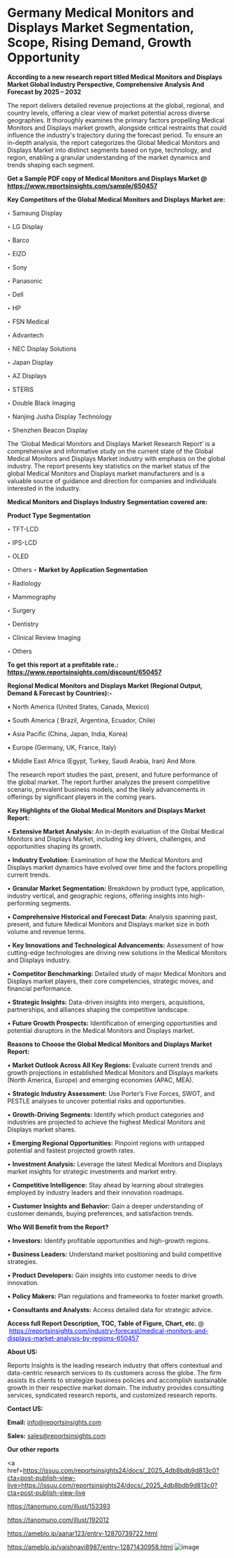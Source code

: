 # Germany Medical Monitors and Displays Market Segmentation, Scope, Rising Demand, Growth Opportunity 

<strong>According to a new research report titled Medical Monitors and Displays Market Global Industry Perspective, Comprehensive Analysis And Forecast by 2025 – 2032</strong>

The report delivers detailed revenue projections at the global, regional, and country levels, offering a clear view of market potential across diverse geographies. It thoroughly examines the primary factors propelling Medical Monitors and Displays market growth, alongside critical restraints that could influence the industry's trajectory during the forecast period. To ensure an in-depth analysis, the report categorizes the Global Medical Monitors and Displays Market into distinct segments based on type, technology, and region, enabling a granular understanding of the market dynamics and trends shaping each segment.

<strong>Get a Sample PDF copy of Medical Monitors and Displays Market </strong><strong>@<a href=https://www.reportsinsights.com/sample/650457 style=color:#0000ff;> https://www.reportsinsights.com/sample/650457</a></strong></font>

<strong>Key Competitors of the Global Medical Monitors and Displays Market are:</strong>

‣ Samsung Display

‣ LG Display

‣ Barco

‣ EIZO

‣ Sony

‣ Panasonic

‣ Dell

‣ HP

‣ FSN Medical

‣ Advantech

‣ NEC Display Solutions

‣ Japan Display

‣ AZ Displays

‣ STERIS

‣ Double Black Imaging

‣ Nanjing Jusha Display Technology

‣ Shenzhen Beacon Display

The ‘Global Medical Monitors and Displays Market Research Report’ is a comprehensive and informative study on the current state of the Global Medical Monitors and Displays Market industry with emphasis on the global industry. The report presents key statistics on the market status of the global Medical Monitors and Displays market manufacturers and is a valuable source of guidance and direction for companies and individuals interested in the industry.

<strong>Medical Monitors and Displays Industry Segmentation covered are:</strong>

<strong>Product Type Segmentation</strong>

‣ TFT-LCD

‣ IPS-LCD

‣ OLED

‣ Others
‣ 
<strong>Market by Application Segmentation</strong>

‣ Radiology

‣ Mammography

‣ Surgery

‣ Dentistry

‣ Clinical Review Imaging

‣ Others

<strong>To get this report at a profitable rate.: <a href=https://www.reportsinsights.com/discount/650457 style=color:#0000ff;>https://www.reportsinsights.com/discount/650457</a></strong></font>

<strong>Regional Medical Monitors and Displays Market (Regional Output, Demand &amp; Forecast by Countries):-</strong>

• North America (United States, Canada, Mexico)

• South America ( Brazil, Argentina, Ecuador, Chile)

• Asia Pacific (China, Japan, India, Korea)

• Europe (Germany, UK, France, Italy)

• Middle East Africa (Egypt, Turkey, Saudi Arabia, Iran) And More.

The research report studies the past, present, and future performance of the global market. The report further analyzes the present competitive scenario, prevalent business models, and the likely advancements in offerings by significant players in the coming years.

<strong>Key Highlights of the Global Medical Monitors and Displays Market Report:</strong>

• <strong>Extensive Market Analysis:</strong> An in-depth evaluation of the Global Medical Monitors and Displays Market, including key drivers, challenges, and opportunities shaping its growth.

• <strong>Industry Evolution:</strong> Examination of how the Medical Monitors and Displays market dynamics have evolved over time and the factors propelling current trends.

• <strong>Granular Market Segmentation:</strong> Breakdown by product type, application, industry vertical, and geographic regions, offering insights into high-performing segments.

• <strong>Comprehensive Historical and Forecast Data:</strong> Analysis spanning past, present, and future Medical Monitors and Displays market size in both volume and revenue terms.

• <strong>Key Innovations and Technological Advancements:</strong> Assessment of how cutting-edge technologies are driving new solutions in the Medical Monitors and Displays industry.

• <strong>Competitor Benchmarking:</strong> Detailed study of major Medical Monitors and Displays market players, their core competencies, strategic moves, and financial performance.

• <strong>Strategic Insights:</strong> Data-driven insights into mergers, acquisitions, partnerships, and alliances shaping the competitive landscape.

• <strong>Future Growth Prospects:</strong> Identification of emerging opportunities and potential disruptors in the Medical Monitors and Displays market.

<strong>Reasons to Choose the Global Medical Monitors and Displays Market Report:</strong>

• <strong>Market Outlook Across All Key Regions:</strong> Evaluate current trends and growth projections in established Medical Monitors and Displays markets (North America, Europe) and emerging economies (APAC, MEA).

• <strong>Strategic Industry Assessment:</strong> Use Porter’s Five Forces, SWOT, and PESTLE analyses to uncover potential risks and opportunities.

• <strong>Growth-Driving Segments:</strong> Identify which product categories and industries are projected to achieve the highest Medical Monitors and Displays market shares.

• <strong>Emerging Regional Opportunities:</strong> Pinpoint regions with untapped potential and fastest projected growth rates.

• <strong>Investment Analysis:</strong> Leverage the latest Medical Monitors and Displays market insights for strategic investments and market entry.

• <strong>Competitive Intelligence:</strong> Stay ahead by learning about strategies employed by industry leaders and their innovation roadmaps.

• <strong>Customer Insights and Behavior:</strong> Gain a deeper understanding of customer demands, buying preferences, and satisfaction trends.

<strong>Who Will Benefit from the Report?</strong>

• <strong>Investors:</strong> Identify profitable opportunities and high-growth regions.

• <strong>Business Leaders:</strong> Understand market positioning and build competitive strategies.

• <strong>Product Developers:</strong> Gain insights into customer needs to drive innovation.

• <strong>Policy Makers:</strong> Plan regulations and frameworks to foster market growth.

• <strong>Consultants and Analysts:</strong> Access detailed data for strategic advice.
</ul>
<strong>Access full Report Description, TOC, Table of Figure, Chart, etc. </strong>@  <a href=https://reportsinsights.com/industry-forecast/medical-monitors-and-displays-market-analysis-by-regions-650457 style=color:#0000ff;>https://reportsinsights.com/industry-forecast/medical-monitors-and-displays-market-analysis-by-regions-650457</a></font>

<strong><strong>About US</strong>:</strong>

Reports Insights is the leading research industry that offers contextual and data-centric research services to its customers across the globe. The firm assists its clients to strategize business policies and accomplish sustainable growth in their respective market domain. The industry provides consulting services, syndicated research reports, and customized research reports.

<strong>Contact US:</strong>

<p class=""""><b>Email:</b> <a href=mailto:info@reportsinsights.com>info@reportsinsights.com</a></p>
<p class=""""><b>Sales:</b> <a href=mailto:sales@reportsinsights.com>sales@reportsinsights.com</a></p>

<strong>Our other reports</strong>

<a href=https://issuu.com/reportsinsights24/docs/_2025_4db8bdb9d813c0?cta=post-publish-view-live>https://issuu.com/reportsinsights24/docs/_2025_4db8bdb9d813c0?cta=post-publish-view-live</a>

<a href=https://tanomuno.com/illust/153393>https://tanomuno.com/illust/153393</a>

<a href=https://tanomuno.com/illust/192012>https://tanomuno.com/illust/192012</a>

<a href=https://ameblo.jp/aanar123/entry-12870739722.html>https://ameblo.jp/aanar123/entry-12870739722.html</a>

<a href=https://ameblo.jp/vaishnavi8987/entry-12871430958.html>https://ameblo.jp/vaishnavi8987/entry-12871430958.html</a>
![image](https://github.com/user-attachments/assets/fb2a5427-8d84-4497-a1e5-0a7900f05d86)
